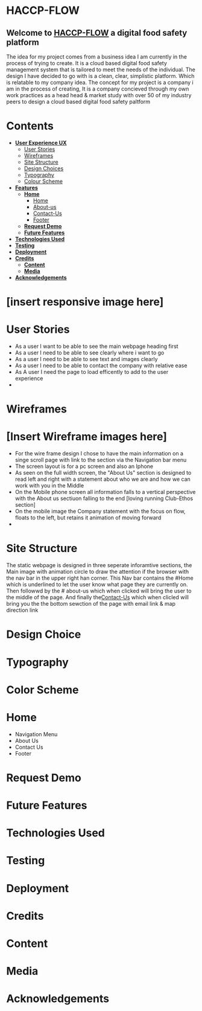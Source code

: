 # HACCP-FLOW

## Welcome to <a href="https://peter-hennessy.github.io/HACCP-FLOW/index.html" target="_blank" rel="noopener">HACCP-FLOW</a> a digital food safety platform

The idea for my project comes from a business idea I am currently in the process of trying to create.
It is a cloud based digital food safety management system that is tailored to meet the needs of the individual.
The design I have decided to go with is a clean, clear, simplistic platform. Which is relatable to my company idea. 
The concept for my project is a company i am in the process of creating, It is a company concieved through my own work practices as a head head & market study with over 50 of my industry peers to design a cloud based digital food safety paltform

# Contents

* [**User Experience UX**](<#user-experience-ux>)
    *  [User Stories](<#user-stories>)
    * [Wireframes](<#wireframes>)
    * [Site Structure](<#site-structure>)
    * [Design Choices](<#design-choices>)
    *  [Typography](<#typography>)
    *  [Colour Scheme](<#colour-scheme>)
* [**Features**](<#features>)
    * [**Home**](<#navigation-menu>)
         * [Home](<#home>)
         * [About-us](<#about-us>)
         * [Contact-Us](<#contact-us>)
         * [Footer](<#footer>)
    * [**Request Demo**](<#request-demo>)
    * [**Future Features**](<#future-features>)
* [**Technologies Used**](<#technologies-used>)
* [**Testing**](<#testing>)
* [**Deployment**](<#deployment>)
* [**Credits**](<#credits>)
    * [**Content**](<#content>)
    * [**Media**](<#media>)
*  [**Acknowledgements**](<#acknowledgements>)

# [insert responsive image here]

# User Stories
- As a user I want to be able to see the main webpage heading first
- As a user I need to be able to see clearly where i want to go
- As a user I need to be able to see text and images clearly 
- As a user I need to be able to contact the company with relative ease
- As A user I need the page to load efficently to add to the user experience
- 

# Wireframes
# [Insert Wireframe images here]
- For the wire frame design I chose to have the main information on a singe scroll page with link to the section via the Navigation bar menu
- The screen layout is for a pc screen and also an Iphone
- As seen on the full width screen, the "About Us" section is designed to read left and right with a statement about who we are and how we can work with you in the Middle
- On the Mobile phone screen all information falls to a vertical perspective with the About us sectiuon falling to the end [loving running Club-Ethos section]
- On the mobile image the Company statement with the focus on flow, floats to the left, but retains it animation of moving forward
- 


# Site Structure
The static webpage is designed in three seperate inforamtive sections, the Main image with animation circle to draw the attention if the browser with the nav bar in the upper right han corner. This Nav bar contains the #Home which is underlined to let the user know what page they are currently on. Then followwd by the  # about-us which when clicked will bring the user to the middle of the page. And finally the[Contact-Us](<#contact-us>) which when clicled will bring you the the bottom sewction of the page with email link & map  direction link

# Design Choice 

# Typography

# Color Scheme

# Home
- Navigation Menu
- About Us
- Contact Us
- Footer

# Request Demo

# Future Features

# Technologies Used

# Testing

# Deployment

# Credits

# Content

# Media

# Acknowledgements



   
   








